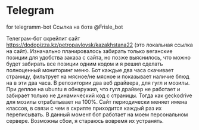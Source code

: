 # Telegram
for telegramm-bot
Ссылка на бота @Frisle_bot

Телеграм-бот скрейпит сайт https://dodopizza.kz/petropavlovsk/kazakhstana22 (это локальная ссылка на сайт). Изначально планировалось забирать только веганские позиции для удобства заказа с сайта, но позже выяснилось, что можно будет забирать все позиции одним кодом и я решил сделать полноценный мониторинг меню. Бот каждые два часа скачивает страницу, фильтрует на мясное/не мясное и показывает наличие блюд на в эти два часа. В репозитории два веб драйвера, для гугл и мозилы. При деплое на ubuntu я обнаружил, что гугл драйвер не работает и забирает только не динамический код с страницы. Тогда как geckodrive для мозилы отрабатывает на 100%. Сайт периодически меняет имена классов, в связи с чем в скрипте приходится каждый раз их переписывать. В данный момент бот работает на моем персональном сервере. Возможны сбои, я стараюсь вовремя их устранять.  
